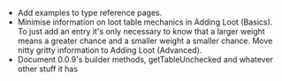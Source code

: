 * Add examples to type reference pages.
* Minimise information on loot table mechanics in Adding Loot (Basics). To just add an entry it's only necessary to know that a larger weight means a greater chance and a smaller weight a smaller chance. Move nitty gritty information to Adding Loot (Advanced).
* Document 0.0.9's builder methods, getTableUnchecked and whatever other stuff it has